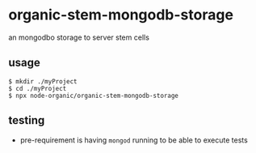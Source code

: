 # organic-stem-mongodb-storage

an mongodbo storage to server stem cells

## usage

```
$ mkdir ./myProject
$ cd ./myProject
$ npx node-organic/organic-stem-mongodb-storage
```

## testing

* pre-requirement is having `mongod` running to be able to execute tests
